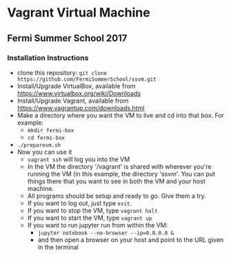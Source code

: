 # Vagrant Virtual Machine #
## Fermi Summer School 2017 ##

### Installation Instructions ###
* clone this repository: `git clone https://github.com/FermiSummerSchool/ssvm.git`
* Install/Upgrade VirtualBox, available from https://www.virtualbox.org/wiki/Downloads
* Install/Upgrade Vagrant, available from https://www.vagrantup.com/downloads.html
* Make a directory where you want the VM to live and cd into that box. For example: 
  * `mkdir fermi-box`
  * `cd fermi-box`
* `./preparevm.sh`
* Now you can use it
    * `vagrant ssh` will log you into the VM
    * In the VM the directory '/vagrant' is shared with wherever you're running the VM (in this example, the directory 'ssvm'.  You can put things there that you want to see in both the VM and your host machine.
    * All programs should be setup and ready to go.  Give them a try.
    * If you want to log out, just type `exit`.
    * If you want to stop the VM, type `vagrant halt`
    * If you want to start the VM, type `vagrant up`
    * If you want to run jupyter run from within the VM:
        * `jupyter notebook --no-browser --ip=0.0.0.0 &`
        * and then open a browser on your host and point to the URL given in the terminal
